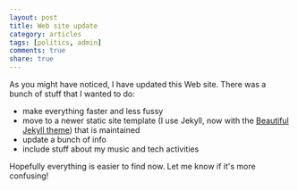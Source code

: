```yaml
---
layout: post
title: Web site update
category: articles
tags: [politics, admin]
comments: true
share: true
---
```


As you might have noticed, I have updated this Web site. There was a bunch of stuff that I wanted to do:

 - make everything faster and less fussy
 - move to a newer static site template (I use Jekyll, now  with the <a href="https://beautifuljekyll.com">Beautiful Jekyll theme</a>) that is maintained
 - update a bunch of info
 - include stuff about my music and tech activities

Hopefully everything is easier to find now. Let me know if it's more confusing!

